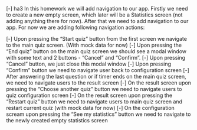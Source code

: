 <!-- [X] First homework will be dedicated to initializing our project and adding our first screen with a couple of reusable UI components. Our application is a Quiz app, in which users configure their quiz settings, then we get the required amount of questions from API and start the quiz. We also show results at the end and save user statistics locally to show them later on a separate screen. First screen, which is a quiz configuration screen should include following components:

[X] Number input for “number of questions”. Value have to be from 5 to 15 Select input for “category” 
[X] Select input for “difficulty” 
[X] Select input for “type” 
[X] Select input for “time” with values: 1m, 2m, 5m 
[X] “Start quiz” button 
[X] “See my stats” button -->

<!-- [X] ha2 in this homework we are creating a quiz results screen. This screen will after users finish their quiz, either by answering all the questions or running out of time. For now we can just put this new screen as the root screen of our application, because we don’t have navigation yet. Results screen should include following components:

[X] General result text like “Thank you for completing this quiz. Here are your results” Result in numbers of correct answers. For example “You answered 5 out of 10 questions correctly”. Quiz configuration, type, category, time and difficulty Text indicating how much time user took to answer all the questions 
[X] A button “Restart” which will restart this same quiz with same configuration from the start 
[X] A button “Choose another quiz” which will navigate the user to quiz configuration screen

For now we only focus on creating the UI part without any actual logic, we will add it later on -->


[-] ha3 In this homework we will add navigation to our app. Firstly we need to create a new empty screen, which later will be a Statistics screen (not adding anything there for now). After that we need to add navigation to our app. For now we are adding following navigation actions:

[-] Upon pressing the “Start quiz” button from the first screen we navigate to the main quiz screen. (With mock data for now) 
[-] Upon pressing the “End quiz” button on the main quiz screen we should see a modal window with some text and 2 buttons - “Cancel” and “Confirm”. 
[-] Upon pressing “Cancel” button, we just close this modal window 
[-] Upon pressing “Confirm” button we need to navigate user back to configuration screen 
[-] After answering the last question or if timer ends on the main quiz screen, we need to navigate users to the result screen 
[-] On the result screen upon pressing the “Choose another quiz” button we need to navigate users to quiz configuration screen 
[-] On the result screen upon pressing the “Restart quiz” button we need to navigate users to main quiz screen and restart current quiz (with mock data for now) 
[-] On the configuration scream upon pressing the “See my statistics” button we need to navigate to the newly created empty statistics screen
